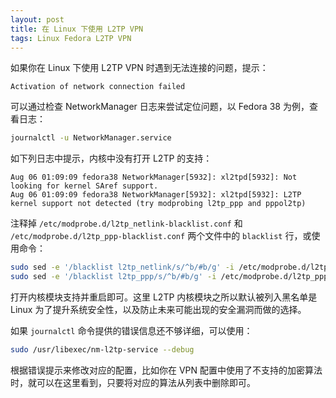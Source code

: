 ```yaml
---
layout: post
title: 在 Linux 下使用 L2TP VPN
tags: Linux Fedora L2TP VPN
---
```


如果你在 Linux 下使用 L2TP VPN 时遇到无法连接的问题，提示：

```
Activation of network connection failed
```

可以通过检查 NetworkManager 日志来尝试定位问题，以 Fedora 38 为例，查看日志：

```bash
journalctl -u NetworkManager.service
```

如下列日志中提示，内核中没有打开 L2TP 的支持：

```
Aug 06 01:09:09 fedora38 NetworkManager[5932]: xl2tpd[5932]: Not looking for kernel SAref support.
Aug 06 01:09:09 fedora38 NetworkManager[5932]: xl2tpd[5932]: L2TP kernel support not detected (try modprobing l2tp_ppp and pppol2tp)
```

注释掉 `/etc/modprobe.d/l2tp_netlink-blacklist.conf` 和 `/etc/modprobe.d/l2tp_ppp-blacklist.conf` 两个文件中的 `blacklist` 行，或使用命令：

```bash
sudo sed -e '/blacklist l2tp_netlink/s/^b/#b/g' -i /etc/modprobe.d/l2tp_netlink-blacklist.conf
sudo sed -e '/blacklist l2tp_ppp/s/^b/#b/g' -i /etc/modprobe.d/l2tp_ppp-blacklist.conf
```

打开内核模块支持并重启即可。这里 L2TP 内核模块之所以默认被列入黑名单是 Linux 为了提升系统安全性，以及防止未来可能出现的安全漏洞而做的选择。

如果 `journalctl` 命令提供的错误信息还不够详细，可以使用：

```bash
sudo /usr/libexec/nm-l2tp-service --debug
```

根据错误提示来修改对应的配置，比如你在 VPN 配置中使用了不支持的加密算法时，就可以在这里看到，只要将对应的算法从列表中删除即可。
